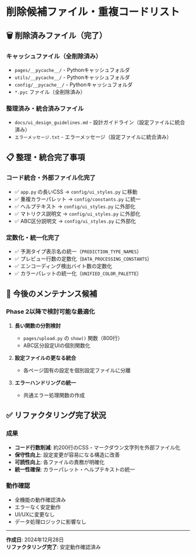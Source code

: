 # 削除候補ファイル・重複コードリスト

## 🗑️ 削除済みファイル（完了）

### キャッシュファイル（全削除済み）
- `pages/__pycache__/` - Pythonキャッシュフォルダ
- `utils/__pycache__/` - Pythonキャッシュフォルダ  
- `config/__pycache__/` - Pythonキャッシュフォルダ
- `*.pyc` ファイル（全削除済み）

### 整理済み・統合済みファイル
- `docs/ui_design_guidelines.md` - 設計ガイドライン（設定ファイルに統合済み）
- `エラーメッセージ.txt` - エラーメッセージ（設定ファイルに統合済み）

## 📋 整理・統合完了事項

### コード統合・外部ファイル化完了
- ✅ `app.py` の長いCSS → `config/ui_styles.py` に移動
- ✅ 重複カラーパレット → `config/constants.py` に統一
- ✅ ヘルプテキスト → `config/ui_styles.py` に外部化
- ✅ マトリクス説明文 → `config/ui_styles.py` に外部化
- ✅ ABC区分説明文 → `config/ui_styles.py` に外部化

### 定数化・統一化完了
- ✅ 予測タイプ表示名の統一（`PREDICTION_TYPE_NAMES`）
- ✅ プレビュー行数の定数化（`DATA_PROCESSING_CONSTANTS`）
- ✅ エンコーディング検出バイト数の定数化
- ✅ カラーパレットの統一化（`UNIFIED_COLOR_PALETTE`）

## 🔧 今後のメンテナンス候補

### Phase 2以降で検討可能な最適化
1. **長い関数の分割検討**
   - `pages/upload.py` の `show()` 関数（800行）
   - ABC区分設定UIの個別関数化

2. **設定ファイルの更なる統合**
   - 各ページ固有の設定を個別設定ファイルに分離

3. **エラーハンドリングの統一**
   - 共通エラー処理関数の作成

## ✅ リファクタリング完了状況

### 成果
- **コード行数削減**: 約200行のCSS・マークダウン文字列を外部ファイル化
- **保守性向上**: 設定変更が容易になる構造に改善
- **可読性向上**: 各ファイルの責務が明確化
- **統一性確保**: カラーパレット・ヘルプテキストの統一

### 動作確認
- 全機能の動作確認済み
- エラーなく安定動作
- UI/UXに変更なし
- データ処理ロジックに影響なし

---

**作成日**: 2024年12月28日  
**リファクタリング完了**: 安定動作確認済み 